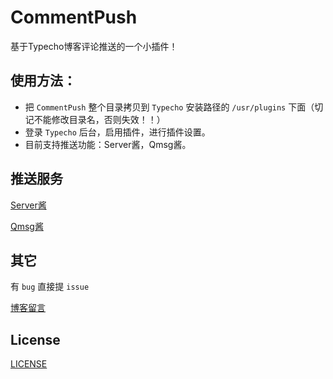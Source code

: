 # CommentPush

基于Typecho博客评论推送的一个小插件！

## 使用方法：

- 把 `CommentPush` 整个目录拷贝到 `Typecho` 安装路径的 `/usr/plugins` 下面（切记不能修改目录名，否则失效！！）
- 登录 `Typecho` 后台，启用插件，进行插件设置。
- 目前支持推送功能：Server酱，Qmsg酱。

## 推送服务

[Server酱](http://sc.ftqq.com)

[Qmsg酱](https://qmsg.zendee.cn)

## 其它

有 `bug` 直接提 `issue`

[博客留言](https://blog.gaobinzhan.com/message.html)

## License

[LICENSE](LICENSE)